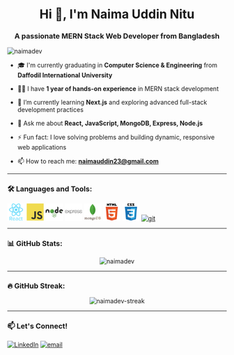 <h1 align="center">Hi 👋, I'm Naima Uddin Nitu</h1>
<h3 align="center">A passionate MERN Stack Web Developer from Bangladesh</h3>

<p align="left"> <img src="https://komarev.com/ghpvc/?username=naimadev&label=Profile%20views&color=0e75b6&style=flat" alt="naimadev" /> </p>

- 🎓 I'm currently graduating in **Computer Science & Engineering** from **Daffodil International University**

- 👨‍💻 I have **1 year of hands-on experience** in MERN stack development

- 🌱 I’m currently learning **Next.js** and exploring advanced full-stack development practices

- 💬 Ask me about **React, JavaScript, MongoDB, Express, Node.js**

- ⚡ Fun fact: I love solving problems and building dynamic, responsive web applications

- 📫 How to reach me: **naimauddin23@gmail.com**

---

### 🛠️ Languages and Tools:

<p align="left">
  <a href="https://reactjs.org/" target="_blank"><img src="https://raw.githubusercontent.com/devicons/devicon/master/icons/react/react-original-wordmark.svg" alt="react" width="40" height="40"/></a>
  <a href="https://developer.mozilla.org/en-US/docs/Web/JavaScript" target="_blank"><img src="https://raw.githubusercontent.com/devicons/devicon/master/icons/javascript/javascript-original.svg" alt="javascript" width="40" height="40"/></a>
  <a href="https://nodejs.org" target="_blank"><img src="https://raw.githubusercontent.com/devicons/devicon/master/icons/nodejs/nodejs-original-wordmark.svg" alt="nodejs" width="40" height="40"/></a>
  <a href="https://expressjs.com" target="_blank"><img src="https://raw.githubusercontent.com/devicons/devicon/master/icons/express/express-original-wordmark.svg" alt="express" width="40" height="40"/></a>
  <a href="https://www.mongodb.com/" target="_blank"><img src="https://raw.githubusercontent.com/devicons/devicon/master/icons/mongodb/mongodb-original-wordmark.svg" alt="mongodb" width="40" height="40"/></a>
  <a href="https://www.w3.org/html/" target="_blank"><img src="https://raw.githubusercontent.com/devicons/devicon/master/icons/html5/html5-original-wordmark.svg" alt="html5" width="40" height="40"/></a>
  <a href="https://www.w3schools.com/css/" target="_blank"><img src="https://raw.githubusercontent.com/devicons/devicon/master/icons/css3/css3-original-wordmark.svg" alt="css3" width="40" height="40"/></a>
  <a href="https://git-scm.com/" target="_blank"><img src="https://www.vectorlogo.zone/logos/git-scm/git-scm-icon.svg" alt="git" width="40" height="40"/></a>
</p>

---

### 📊 GitHub Stats:
<p align="center">
  <img src="https://github-readme-stats.vercel.app/api?username=naimadev&show_icons=true&locale=en" alt="naimadev" />
</p>

---

### 🔥 GitHub Streak:
<p align="center">
  <img src="https://streak-stats.demolab.com/?user=naimadev" alt="naimadev-streak" />
</p>

---

### 📫 Let's Connect!
<p align="left">
  <a href="https://linkedin.com/in/your-link" target="blank"><img align="center" src="https://cdn.jsdelivr.net/npm/simple-icons@v4/icons/linkedin.svg" alt="LinkedIn" height="30" width="30" /></a>
  <a href="mailto:naimauddinnitu.dev@gmail.com"><img align="center" src="https://cdn.jsdelivr.net/npm/simple-icons@v4/icons/gmail.svg" alt="email" height="30" width="30" /></a>
</p>

